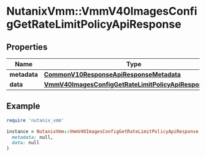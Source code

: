 # NutanixVmm::VmmV40ImagesConfigGetRateLimitPolicyApiResponse

## Properties

| Name | Type | Description | Notes |
| ---- | ---- | ----------- | ----- |
| **metadata** | [**CommonV10ResponseApiResponseMetadata**](CommonV10ResponseApiResponseMetadata.md) |  | [optional] |
| **data** | [**VmmV40ImagesConfigGetRateLimitPolicyApiResponseData**](VmmV40ImagesConfigGetRateLimitPolicyApiResponseData.md) |  | [optional] |

## Example

```ruby
require 'nutanix_vmm'

instance = NutanixVmm::VmmV40ImagesConfigGetRateLimitPolicyApiResponse.new(
  metadata: null,
  data: null
)
```

